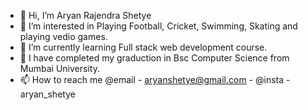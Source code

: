 - 👋 Hi, I’m Aryan Rajendra Shetye
- 👀 I’m interested in  Playing Football, Cricket, Swimming, Skating and playing vedio games.
- 🌱 I’m currently learning Full stack web development course.
- 📖 I have completed my graduction in Bsc Computer Science from Mumbai University.
- 📫 How to reach me @email - aryanshetye@gmail.com - @insta - aryan_shetye

<!---
Aryan3411/Aryan3411 is a ✨ special ✨ repository because its `README.md` (this file) appears on your GitHub profile.
You can click the Preview link to take a look at your changes.
--->
